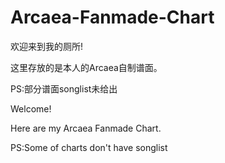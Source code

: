 # Arcaea-Fanmade-Chart

欢迎来到我的厕所!

这里存放的是本人的Arcaea自制谱面。

PS:部分谱面songlist未给出

Welcome!

Here are my Arcaea Fanmade Chart.

PS:Some of charts don't have songlist
